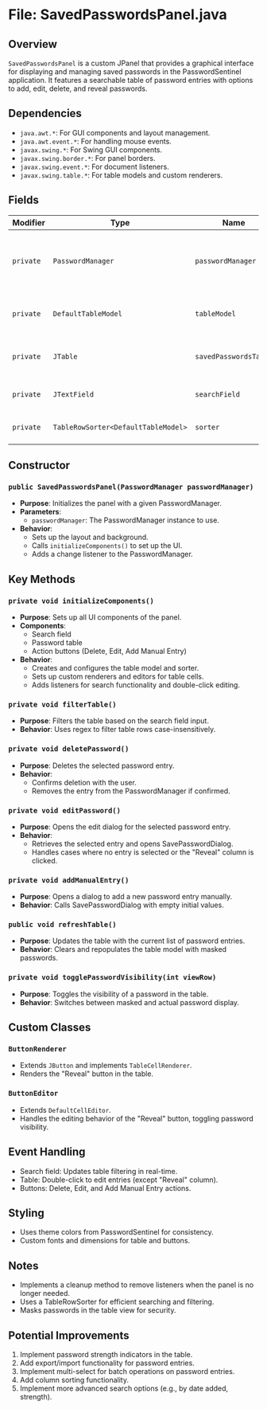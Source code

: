 # File: SavedPasswordsPanel.java

## Overview
`SavedPasswordsPanel` is a custom JPanel that provides a graphical interface for displaying and managing saved passwords in the PasswordSentinel application. It features a searchable table of password entries with options to add, edit, delete, and reveal passwords.

## Dependencies
- `java.awt.*`: For GUI components and layout management.
- `java.awt.event.*`: For handling mouse events.
- `javax.swing.*`: For Swing GUI components.
- `javax.swing.border.*`: For panel borders.
- `javax.swing.event.*`: For document listeners.
- `javax.swing.table.*`: For table models and custom renderers.

## Fields

| Modifier   | Type                            | Name                 | Description                                    |
|------------|--------------------------------|----------------------|------------------------------------------------|
| `private`  | `PasswordManager`              | `passwordManager`    | Manages the collection of password entries.     |
| `private`  | `DefaultTableModel`            | `tableModel`         | Model for the password table.                   |
| `private`  | `JTable`                       | `savedPasswordsTable`| Table displaying saved passwords.               |
| `private`  | `JTextField`                   | `searchField`        | Field for searching passwords.                  |
| `private`  | `TableRowSorter<DefaultTableModel>` | `sorter`        | Sorter for filtering table rows.                |

## Constructor

### `public SavedPasswordsPanel(PasswordManager passwordManager)`
- **Purpose**: Initializes the panel with a given PasswordManager.
- **Parameters**:
  - `passwordManager`: The PasswordManager instance to use.
- **Behavior**: 
  - Sets up the layout and background.
  - Calls `initializeComponents()` to set up the UI.
  - Adds a change listener to the PasswordManager.

## Key Methods

### `private void initializeComponents()`
- **Purpose**: Sets up all UI components of the panel.
- **Components**:
  - Search field
  - Password table
  - Action buttons (Delete, Edit, Add Manual Entry)
- **Behavior**: 
  - Creates and configures the table model and sorter.
  - Sets up custom renderers and editors for table cells.
  - Adds listeners for search functionality and double-click editing.

### `private void filterTable()`
- **Purpose**: Filters the table based on the search field input.
- **Behavior**: Uses regex to filter table rows case-insensitively.

### `private void deletePassword()`
- **Purpose**: Deletes the selected password entry.
- **Behavior**: 
  - Confirms deletion with the user.
  - Removes the entry from the PasswordManager if confirmed.

### `private void editPassword()`
- **Purpose**: Opens the edit dialog for the selected password entry.
- **Behavior**: 
  - Retrieves the selected entry and opens SavePasswordDialog.
  - Handles cases where no entry is selected or the "Reveal" column is clicked.

### `private void addManualEntry()`
- **Purpose**: Opens a dialog to add a new password entry manually.
- **Behavior**: Calls SavePasswordDialog with empty initial values.

### `public void refreshTable()`
- **Purpose**: Updates the table with the current list of password entries.
- **Behavior**: Clears and repopulates the table model with masked passwords.

### `private void togglePasswordVisibility(int viewRow)`
- **Purpose**: Toggles the visibility of a password in the table.
- **Behavior**: Switches between masked and actual password display.

## Custom Classes

### `ButtonRenderer`
- Extends `JButton` and implements `TableCellRenderer`.
- Renders the "Reveal" button in the table.

### `ButtonEditor`
- Extends `DefaultCellEditor`.
- Handles the editing behavior of the "Reveal" button, toggling password visibility.

## Event Handling
- Search field: Updates table filtering in real-time.
- Table: Double-click to edit entries (except "Reveal" column).
- Buttons: Delete, Edit, and Add Manual Entry actions.

## Styling
- Uses theme colors from PasswordSentinel for consistency.
- Custom fonts and dimensions for table and buttons.

## Notes
- Implements a cleanup method to remove listeners when the panel is no longer needed.
- Uses a TableRowSorter for efficient searching and filtering.
- Masks passwords in the table view for security.

## Potential Improvements
1. Implement password strength indicators in the table.
2. Add export/import functionality for password entries.
3. Implement multi-select for batch operations on password entries.
4. Add column sorting functionality.
5. Implement more advanced search options (e.g., by date added, strength).